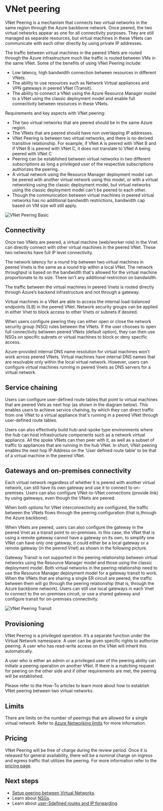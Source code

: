 <properties
   pageTitle="Azure Virtual Network Peering | Microsoft Azure"
   description="Learn about VNet Peering in Azure."
   services="virtual-network"
   documentationCenter="na"
   authors="narayanannamalai"
   manager="jefco"
   editor="tysonn" />
<tags
   ms.service="virtual-network"
   ms.devlang="na"
   ms.topic="get-started-article"
   ms.tgt_pltfrm="na"
   ms.workload="infrastructure-services"
   ms.date="07/28/2016"
   ms.author="narayan" />

# VNet peering

VNet Peering is a mechanism that connects two virtual networks in the same region through the Azure backbone network. Once peered, the two virtual networks appear as one for all connectivity purposes. They are still managed as separate resources, but virtual machines in these VNets can communicate with each other directly by using private IP addresses.

The traffic between virtual machines in the peered VNets are routed through the Azure infrastructure much like traffic is routed between VMs in the same VNet. Some of the benefits of using VNet Peering include:

- Low latency, high bandwidth connection between resources in different VNets.
- The ability to use resources such as Network Virtual appliances and VPN gateways in peered VNet (Transit).
- The ability to connect a VNet using the Azure Resource Manager model to a VNet using the classic deployment model and enable full connectivity between resources in these VNets.

Requirements and key aspects with VNet peering:

- The two virtual networks that are peered should be in the same Azure region.
- The VNets that are peered should have non overlapping IP addresses.
- VNet Peering is between two virtual networks, and there is no derived transitive relationship. For example, if VNet A is peered with VNet B and if VNet B is peered with VNet C, it does not translate to VNet A being peered with VNet C
- Peering can be established between virtual networks in two different subscriptions as long a privileged user of the respective subscriptions authorizes the peering.
- A virtual network using the Resource Manager deployment model can be peered with another virtual network using this model, or with a virtual networking using the classic deployment model, but virtual networks using the classic deployment model can't be peered to each other.
- Though the communication between virtual machines in peered virtual networks has no additional bandwidth restrictions, bandwidth cap based on VM size will still apply.


![VNet Peering Basic](./media/virtual-networks-peering-overview/figure01.png)

## Connectivity
Once two VNets are peered, a virtual machine (web/worker role) in the Vnet can directly connect with other virtual machines in the peered VNet. These two networks have full IP level connectivity.

The network latency for a round trip between two virtual machines in peered Vnets is the same as a round trip within a local VNet. The network throughput is based on the bandwidth that's allowed for the virtual machine proportionate to its size. There isn't any additional restriction on bandwidth.

The traffic between the virtual machines in peered Vnets is routed directly through Azure’s backend infrastructure and not through a gateway.

Virtual machines in a VNet are able to access the internal load-balanced endpoints (ILB) in the peered VNet. Network security groups can be applied in either Vnet to block access to other Vnets or subnets if desired.

When users configure peering they can either open or close the network security group (NSG) rules between the VNets. If the user chooses to open full connectivity between peered VNets (default option), they can then use NSGs on specific subnets or virtual machines to block or deny specific access.

Azure-provided internal DNS name resolution for virtual machines won't work across peered VNets. Virtual machines  have internal DNS names that are resolvable only within the local virtual network. However, users can configure virtual machines running in peered Vnets as DNS servers for a virtual network.

## Service chaining
Users can configure user-defined route tables that point to virtual machines that are peered Vets as next hop (as shown in the diagram below). This enables users to achieve service chaining, by which they can direct traffic from one VNet to a virtual appliance that's running in a peered VNet through user-defined route tables.

Users can also effectively build hub-and-spoke type environments where the hub can host infrastructure components such as a network virtual appliance. All the spoke VNets can then peer with it, as well as a subset of traffic to appliances that are running in the hub VNet. In short, VNet peering enables the next hop IP Address on the ‘User defined route table’ to be that of a virtual machine in the peered VNet.

## Gateways and on-premises connectivity
Each virtual network regardless of whether it is peered with another virtual network, can still have its own gateway and use it to connect to on-premises. Users can also configure VNet-to-VNet connections (provide link) by using gateways, even though the VNets are peered.

When both options for VNet interconnectivity are configured, the traffic between the VNets flows through the peering configuration (that is,through the Azure backbone).

When VNets are peered, users can also configure  the gateway in the peered Vnet as a transit point to on-premises. In this case, the VNet that is using a remote gateway cannot have a gateway on its own, to simplify one VNet can have only one gateway, it could either be a local gateway or a remote gateway (in the peered Vnet) as shown in the following picture.

Gateway Transit is not supported in the peering relationship between virtual networks using the Resource Manager model and those using the classic deployment model. Both virtual networks in the peering relationship need to use the Resource Manager deployment model for a gateway transit to work.
When the VNets that are sharing a single ER circuit are peered, the traffic between them will go through the peering relationship (that is, through the Azure backbone network). Users can still use local gateways in each Vnet to connect to the on-premises circuit, or use a shared gateway and configure transit for on-premises connectivity.

![VNet Peering Transit](./media/virtual-networks-peering-overview/figure02.png)

## Provisioning
VNet Peering is a privileged operation. It’s a separate function under the Virtual Network namespace. A user can be given specific rights to authorize peering. A user who has read-write access on the VNet will inherit this automatically.

A user who is either an admin or a privileged user of the peering ability can initiate a peering operation on another VNet. If there is a matching request for peering on the other side and if other requirements are met, the peering will be established.

Please refer to the How-To articles to learn more about how to establish VNet peering between two virtual networks.

## Limits
There are limits on the number of peerings that are allowed for a single virtual network. Refer to [Azure Networking limits](../azure-subscription-service-limits.md#networking-limits) for more information.

## Pricing
VNet Peering will be free of charge during the review period. Once it is released for general availability, there will be a nominal charge on ingress and egress traffic that utilizes the peering. For more information  refer to the [pricing page](https://azure.microsoft.com/pricing/details/virtual-network).


## Next steps
- [Setup peering between Virtual Networks](virtual-networks-create-vnetpeering-arm-portal.md).
- Learn about [NSGs](virtual-networks-nsg.md).
- Learn about [user-Sdefined routes and IP forwarding](virtual-networks-udr-overview.md).
